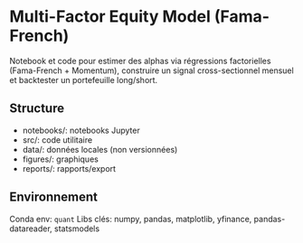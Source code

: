 ﻿# Multi-Factor Equity Model (Fama-French)

Notebook et code pour estimer des alphas via régressions factorielles (Fama-French + Momentum), 
construire un signal cross-sectionnel mensuel et backtester un portefeuille long/short.

## Structure
- notebooks/: notebooks Jupyter
- src/: code utilitaire
- data/: données locales (non versionnées)
- figures/: graphiques
- reports/: rapports/export

## Environnement
Conda env: `quant`
Libs clés: numpy, pandas, matplotlib, yfinance, pandas-datareader, statsmodels

